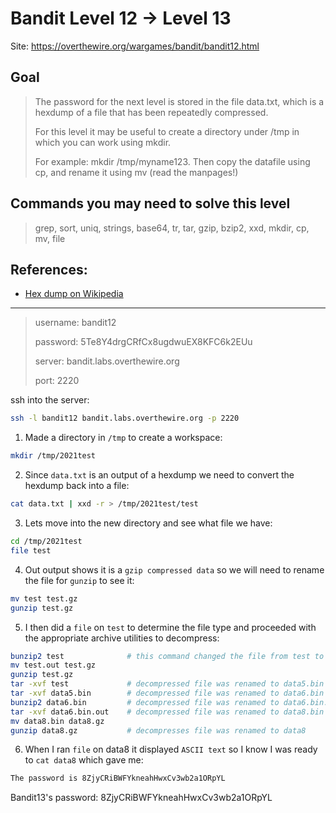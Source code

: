# Bandit Level 12 → Level 13

Site: https://overthewire.org/wargames/bandit/bandit12.html
## Goal
> The password for the next level is stored in the file data.txt, which is a hexdump of a file that has been repeatedly compressed. 
> 
> For this level it may be useful to create a directory under /tmp in which you can work using mkdir. 
> 
> For example: mkdir /tmp/myname123. Then copy the datafile using cp, and rename it using mv (read the manpages!)

## Commands you may need to solve this level
> grep, sort, uniq, strings, base64, tr, tar, gzip, bzip2, xxd, mkdir, cp, mv, file

## References:
* [Hex dump on Wikipedia](https://en.wikipedia.org/wiki/Hex_dump)

-----------------

> username: bandit12
>
> password: 5Te8Y4drgCRfCx8ugdwuEX8KFC6k2EUu
>
> server: bandit.labs.overthewire.org
>
> port: 2220

ssh into the server:
```bash
ssh -l bandit12 bandit.labs.overthewire.org -p 2220
```

1. Made a directory in `/tmp` to create a workspace:
```bash
mkdir /tmp/2021test
```
2.  Since `data.txt` is an output of a hexdump we need to convert the hexdump back into a file:
```bash
cat data.txt | xxd -r > /tmp/2021test/test
```
3. Lets move into the new directory and see what file we have:
```bash
cd /tmp/2021test
file test
```
4. Out output shows it is a `gzip compressed data` so we will need to rename the file for `gunzip` to see it:
```bash
mv test test.gz
gunzip test.gz
```
5. I then did a `file` on `test` to determine the file type and proceeded with the appropriate archive utilities to decompress:
```bash
bunzip2 test              # this command changed the file from test to test.out
mv test.out test.gz
gunzip test.gz
tar -xvf test             # decompressed file was renamed to data5.bin
tar -xvf data5.bin        # decompressed file was renamed to data6.bin
bunzip2 data6.bin         # decompressed file was renamed to data6.bin.out
tar -xvf data6.bin.out    # decompressed file was renamed to data8.bin
mv data8.bin data8.gz
gunzip data8.gz           # decompresses file was renamed to data8
```
6. When I ran `file` on data8 it displayed `ASCII text` so I know I was ready to `cat data8` which gave me:
```bash
The password is 8ZjyCRiBWFYkneahHwxCv3wb2a1ORpYL
```


Bandit13's password: 8ZjyCRiBWFYkneahHwxCv3wb2a1ORpYL
